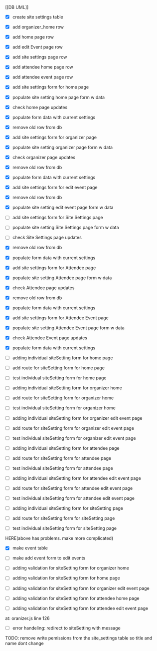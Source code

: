 [[DB UML]]

- [x] create site settings table
- [x] add organizer_home row
- [x] add home page row
- [x] add edit Event page row
- [x] add site settings page row
- [x] add attendee home page row
- [x] add attendee event page row
- [x] add site settings form for home page
- [x] populate site setting  home page form w data
- [x] check home page updates
- [x] populate form data with current settings
- [x] remove old row from db
- [x] add site settings form for organizer page
- [x] populate site setting  organizer page form w data
- [x] check organizer page updates
- [x] remove old row from db
- [x]  populate form data with current settings
- [x] add site settings form for edit event page
- [x] remove old row from db
- [x] populate site setting  edit event page form w data
- [ ] add site settings form for Site Settings page
- [ ] populate site setting  Site Settings page form w data
- [ ] check Site Settings page updates
- [x] remove old row from db
- [x]  populate form data with current settings
- [x] add site settings form for Attendee page
- [x] populate site setting  Attendee page form w data
- [x] check Attendee page updates
- [x] remove old row from db
- [x]  populate form data with current settings
- [x] add site settings form for Attendee Event page
- [x] populate site setting  Attendee Event page form w data
- [x] check Attendee  Event page updates
- [x]  populate form data with current settings

- [ ] adding individual siteSetting form for home page
- [ ] add route for siteSetting form for home page
- [ ] test individual siteSetting form for home page

- [ ] adding individual siteSetting form for organizer home
- [ ] add route for siteSetting form for organizer home
- [ ] test individual siteSetting form for organizer home

- [ ] adding individual siteSetting form for organizer edit event page
- [ ] add route for siteSetting form for organizer edit event page
- [ ] test individual siteSetting form for organizer edit event page

- [ ] adding individual siteSetting form for attendee page
- [ ] add route for siteSetting form for attendee page
- [ ] test individual siteSetting form for attendee page

- [ ] adding individual siteSetting form for attendee edit event page
- [ ] add route for siteSetting form for attendee edit event page
- [ ] test individual siteSetting form for attendee edit event page

- [ ] adding individual siteSetting form for siteSetting page
- [ ] add route for siteSetting form for siteSetting page
- [ ] test individual siteSetting form for siteSetting page

HERE(above has problems. make more complicated)

- [x] make event table
- [ ] make add event form to edit events

- [ ] adding validation for siteSetting form for organizer home
- [ ] adding validation for siteSetting form for  home page
- [ ]  adding validation for siteSetting form for organizer edit event page
- [ ] adding validation for siteSetting form for attendee home page
- [ ] adding validation for siteSetting form for attendee edit event page

at: oranizer.js line 126

- [ ] error handeling: redirect to siteSetting with message




TODO: remove write pemissions from the site_settings table so title and name dont change